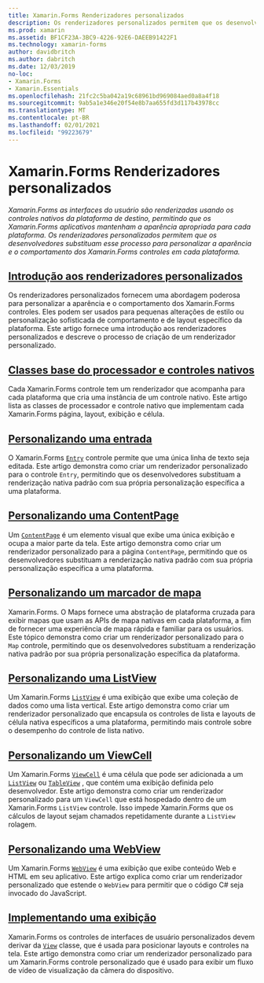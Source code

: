 ```yaml
---
title: Xamarin.Forms Renderizadores personalizados
description: Os renderizadores personalizados permitem que os desenvolvedores substituam a renderização dos controles nativos em cada plataforma, para personalizar a aparência e o comportamento dos Xamarin.Forms controles.
ms.prod: xamarin
ms.assetid: BF1CF23A-3BC9-4226-92E6-DAEEB91422F1
ms.technology: xamarin-forms
author: davidbritch
ms.author: dabritch
ms.date: 12/03/2019
no-loc:
- Xamarin.Forms
- Xamarin.Essentials
ms.openlocfilehash: 21fc2c5ba042a19c68961bd969084aed0a8a4f18
ms.sourcegitcommit: 9ab5a1e346e20f54e8b7aa655fd3d117b43978cc
ms.translationtype: MT
ms.contentlocale: pt-BR
ms.lasthandoff: 02/01/2021
ms.locfileid: "99223679"
---
```

# <a name="no-locxamarinforms-custom-renderers"></a>Xamarin.Forms Renderizadores personalizados

_Xamarin.Forms as interfaces do usuário são renderizadas usando os controles nativos da plataforma de destino, permitindo que os Xamarin.Forms aplicativos mantenham a aparência apropriada para cada plataforma. Os renderizadores personalizados permitem que os desenvolvedores substituam esse processo para personalizar a aparência e o comportamento dos Xamarin.Forms controles em cada plataforma._

## <a name="introduction-to-custom-renderers"></a>[Introdução aos renderizadores personalizados](introduction.md)

Os renderizadores personalizados fornecem uma abordagem poderosa para personalizar a aparência e o comportamento dos Xamarin.Forms controles. Eles podem ser usados para pequenas alterações de estilo ou personalização sofisticada de comportamento e de layout específico da plataforma. Este artigo fornece uma introdução aos renderizadores personalizados e descreve o processo de criação de um renderizador personalizado.

## <a name="renderer-base-classes-and-native-controls"></a>[Classes base do processador e controles nativos](renderers.md)

Cada Xamarin.Forms controle tem um renderizador que acompanha para cada plataforma que cria uma instância de um controle nativo. Este artigo lista as classes de processador e controle nativo que implementam cada Xamarin.Forms página, layout, exibição e célula.

## <a name="customizing-an-entry"></a>[Personalizando uma entrada](entry.md)

O Xamarin.Forms [`Entry`](xref:Xamarin.Forms.Entry) controle permite que uma única linha de texto seja editada. Este artigo demonstra como criar um renderizador personalizado para o controle `Entry`, permitindo que os desenvolvedores substituam a renderização nativa padrão com sua própria personalização específica a uma plataforma.

## <a name="customizing-a-contentpage"></a>[Personalizando uma ContentPage](contentpage.md)

Um [`ContentPage`](xref:Xamarin.Forms.ContentPage) é um elemento visual que exibe uma única exibição e ocupa a maior parte da tela. Este artigo demonstra como criar um renderizador personalizado para a página `ContentPage`, permitindo que os desenvolvedores substituam a renderização nativa padrão com sua própria personalização específica a uma plataforma.

## <a name="customizing-a-map-pin"></a>[Personalizando um marcador de mapa](map-pin.md)

Xamarin.Forms. O Maps fornece uma abstração de plataforma cruzada para exibir mapas que usam as APIs de mapa nativas em cada plataforma, a fim de fornecer uma experiência de mapa rápida e familiar para os usuários. Este tópico demonstra como criar um renderizador personalizado para o `Map` controle, permitindo que os desenvolvedores substituam a renderização nativa padrão por sua própria personalização específica da plataforma.

## <a name="customizing-a-listview"></a>[Personalizando uma ListView](listview.md)

Um Xamarin.Forms [`ListView`](xref:Xamarin.Forms.ListView) é uma exibição que exibe uma coleção de dados como uma lista vertical. Este artigo demonstra como criar um renderizador personalizado que encapsula os controles de lista e layouts de célula nativa específicos a uma plataforma, permitindo mais controle sobre o desempenho do controle de lista nativo.

## <a name="customizing-a-viewcell"></a>[Personalizando um ViewCell](viewcell.md)

Um Xamarin.Forms [`ViewCell`](xref:Xamarin.Forms.ViewCell) é uma célula que pode ser adicionada a um [`ListView`](xref:Xamarin.Forms.ListView) ou [`TableView`](xref:Xamarin.Forms.TableView) , que contém uma exibição definida pelo desenvolvedor. Este artigo demonstra como criar um renderizador personalizado para um `ViewCell` que está hospedado dentro de um Xamarin.Forms `ListView` controle. Isso impede Xamarin.Forms que os cálculos de layout sejam chamados repetidamente durante a `ListView` rolagem.

## <a name="customizing-a-webview"></a>[Personalizando uma WebView](hybridwebview.md)

Um Xamarin.Forms [`WebView`](xref:Xamarin.Forms.WebView) é uma exibição que exibe conteúdo Web e HTML em seu aplicativo. Este artigo explica como criar um renderizador personalizado que estende o `WebView` para permitir que o código C# seja invocado do JavaScript.

## <a name="implementing-a-view"></a>[Implementando uma exibição](view.md)

Xamarin.Forms os controles de interfaces de usuário personalizados devem derivar da [`View`](xref:Xamarin.Forms.View) classe, que é usada para posicionar layouts e controles na tela. Este artigo demonstra como criar um renderizador personalizado para um Xamarin.Forms controle personalizado que é usado para exibir um fluxo de vídeo de visualização da câmera do dispositivo.
